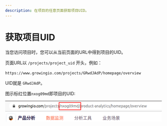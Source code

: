 ```yaml
---
description: 在项目的任意页面获取项目UID。
---
```


# 获取项目UID

当您访问项目时，您可以从当前页面的URL中得到项目的UID。

页面URL以 `/projects/project_uid` 开头，例如：

`https://www.growingio.com/projects/GRwdJAdP/homepage/overview`

UID就是 `GRwdJAdP`。

图示标红位置`nxog09md`即项目的UID:

![](../../../.gitbook/assets/image%20%28139%29.png)



